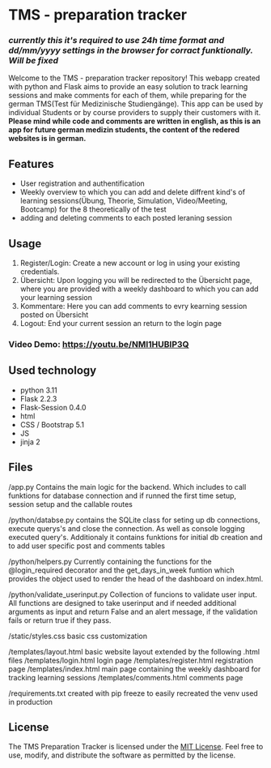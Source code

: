 # TMS - preparation tracker

### *currently this it's required to use 24h time format and dd/mm/yyyy settings in the browser for corract funktionally. Will be fixed* ###

Welcome to the TMS - preparation tracker repository!
This webapp created with python and Flask aims to provide an easy solution to track learning sessions and make comments for each of them, 
while preparing for the german TMS(Test für Medizinische Studiengänge).
This app can be used by individual Students or by course providers to supply their customers with it. 
**Please mind while code and comments are written in english, as this is an app for future german medizin students, the content of the redered websites is in german.**

## Features

- User registration and authentification
- Weekly overview to which you can add and delete diffrent kind's of learning sessions(Übung, Theorie, Simulation, Video/Meeting, Bootcamp) for the 8 theoretically of the test
- adding and deleting comments to each posted leraning session

## Usage
1. Register/Login: Create a new account or log in using your existing credentials.
2. Übersicht: Upon logging you will be redirected to the Übersicht page, where you are provided with a weekly dashboard to which you can add your learning session
3. Kommentare: Here you can add comments to evry kearning session posted on Übersicht
4. Logout: End your current session an return to the login page
### Video Demo: https://youtu.be/NMI1HUBIP3Q

## Used technology

- python 3.11
- Flask 2.2.3
- Flask-Session 0.4.0
- html
- CSS /  Bootstrap 5.1
- JS
- jinja 2

## Files
/app.py Contains the main logic for the backend. Which includes to call funktions for database connection and if runned the first time setup, session setup and the callable routes

/python/databse.py contains the SQLite class for seting up db connections, execute querys's and close the connection. As well as console logging executed query's. Additionaly it contains funktions for initial db creation and to add user specific post and comments tables

/python/helpers.py Currently containing the functions for the @login_required decorator and the get_days_in_week funtion which provides the object used to render the head of the dashboard on index.html.

/python/validate_userinput.py Collection of funcions to validate user input. All functions are designed to take userinput and if needed additional arguments as input and return False and an alert message, if the validation fails or return true if they pass.

/static/styles.css basic css customization

/templates/layout.html basic website layout extended by the following .html files
/templates/login.html login page
/templates/register.html registration page
/templates/index.html main page containing the weekly dashboard for tracking learning sessions
/templates/comments.html comments page

/requirements.txt  created with pip freeze to easily recreated the venv used in production

## License
The TMS Preparation Tracker is licensed under the [MIT License](https://github.com/Oneiros96/TMS-preparation-tracker/blob/main/LICENSE). Feel free to use, modify, and distribute the software as permitted by the license.

